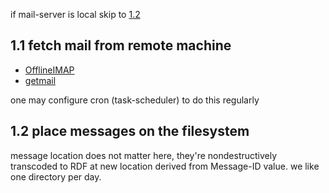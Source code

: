 if mail-server is local skip to [1.2](#1.2)

## 1.1 fetch mail from remote machine

* [OfflineIMAP](http://offlineimap.org/)
* [getmail](http://pyropus.ca/software/getmail/)

one may configure cron (task-scheduler) to do this regularly

## <a id=1.2></a>1.2 place messages on the filesystem

message location does not matter here, they're nondestructively transcoded to RDF at new location derived from Message-ID value. we like one directory per day.
